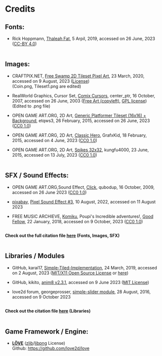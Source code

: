 # Credits
## Fonts: 
- Rick Hoppmann, [Thaleah Fat](https://tinyworlds.itch.io/free-pixel-font-thaleah), 5 Arpil, 2019, accessed on 26 June, 2023  ([CC-BY 4.0](https://creativecommons.org/licenses/by/4.0/)) <br><br>
## Images:
- CRAFTPIX.NET, [Free Swamp 2D Tileset Pixel Art](https://free-game-assets.itch.io/free-swamp-2d-tileset-pixel-art), 23 March, 2020, accessed on 9 August, 2023 ([License](https://craftpix.net/file-licenses/))<br>
(Coin.png, Tileset1.png are edited)

- RealWorld Graphics, Cursor Set, [Comix Cursors](http://www.rw-designer.com/cursor-set/comix), center_ptr, 16 October, 2007, accessed on 26 June, 2003 ([Free Art (copyleft)](https://artlibre.org/), [GPL license](https://www.gnu.org/licenses/gpl-3.0.html)) <br>
(Edited to .png file)

- OPEN GAME ART.ORG, 2D Art, [Generic Platformer Tileset (16x16) + Background](https://opengameart.org/content/generic-platformer-tileset-16x16-background), etqws3, 26 February, 2015, accessed on 26 June, 2023 ([CC0 1.0](https://creativecommons.org/publicdomain/zero/1.0/))

- OPEN GAME ART.ORG, 2D Art, [Classic Hero](https://opengameart.org/content/classic-hero), GrafxKid, 18 February, 2015, accessed on 4 June, 2023 ([CC0 1.0](https://creativecommons.org/publicdomain/zero/1.0/))

- OPEN GAME ART.ORG, 2D Art, [Spikes 32x32](https://opengameart.org/content/spikes-32x32), kungfu4000, 23 June, 2015, accessed on 13 July, 2023 ([CC0 1.0](https://creativecommons.org/publicdomain/zero/1.0/))<br><br>

## SFX / Sound Effects:
- OPEN GAME ART.ORG,Sound Effect, [Click](https://opengameart.org/content/click), qubodup,  16 October, 2009, accessed on 26 June 2023 ([CC0 1.0](https://creativecommons.org/publicdomain/zero/1.0/))

- [pixabay](https://pixabay.com/), [Pixel Sound Effect #3](https://pixabay.com/sound-effects/pixel-sound-effect-3-82880/), 10 August, 2022, accessed on 11 August 2023

- FREE MUSIC ARCHIEVE, [Komiku](https://freemusicarchive.org/music/Komiku/), Poupi's Incredible adventures!, [Good Fellow](https://freemusicarchive.org/music/Komiku/Poupis_incredible_adventures_/Komiku_-_Poupis_incredible_adventures__-_13_Good_Fellow/), 22 January, 2018, accessed on 9 October, 2023 ([CC0 1.0](https://creativecommons.org/publicdomain/zero/1.0/))

##
#### Check out the full citation file [here](assets/citation.txt) (Fonts, Images, SFX) <br><br>

## Libraries / Modules
- GitHub, karai17, [Simple-Tiled-Implementation](https://github.com/karai17/Simple-Tiled-Implementation), 24 March, 2019, accessed on 2 August, 2023 ([MIT/X11 Open Source License](https://opensource.org/license/mit/) or [here](https://github.com/karai17/Simple-Tiled-Implementation/blob/master/LICENSE.md))

- GitHub, kikito, [anim8 v2.3.1](https://github.com/kikito/anim8), accessed on 9 June 2023 ([MIT License](https://github.com/kikito/anim8/blob/master/MIT-LICENSE.txt))

- love2d forum, georgeprosser, [simple-slider module](https://love2d.org/forums/viewtopic.php?t=80711), 28 August, 2016, accessed on 9 October 2023

##
#### Check out the citation file [here](lib/library_citation.txt) (Libraries) <br><br>

## Game Framework / Engine: 
- **[LÖVE](https://love2d.org/)** ([zlib](https://zlib.net/)/[libpng](http://libpng.org/pub/png/libpng.html) License) <br>
Github: <https://github.com/love2d/love>